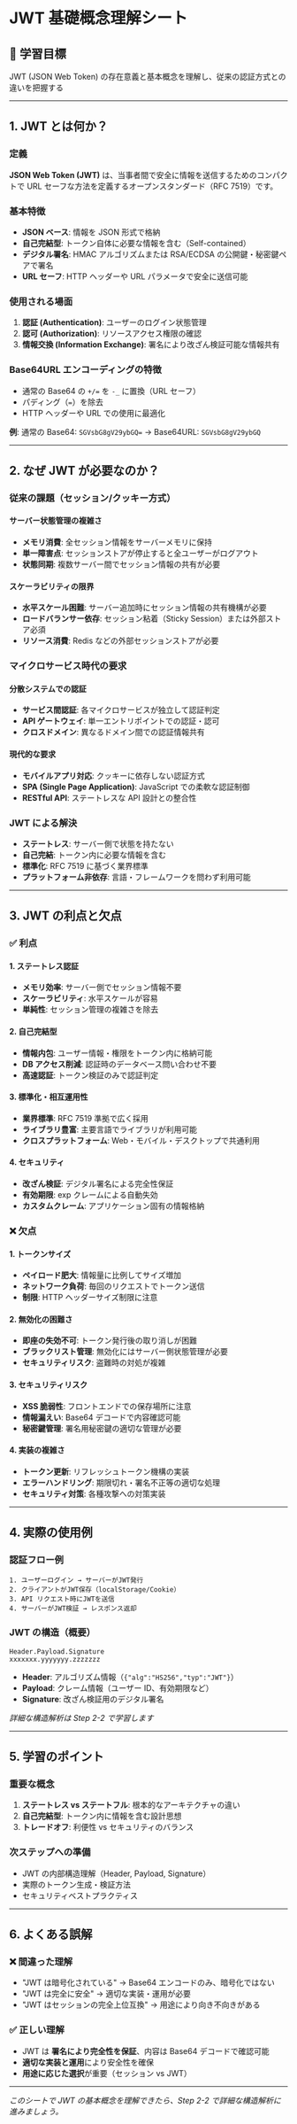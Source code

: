 # JWT 基礎概念理解シート

## 🎯 学習目標

JWT (JSON Web Token) の存在意義と基本概念を理解し、従来の認証方式との違いを把握する

---

## 1. JWT とは何か？

### 定義

**JSON Web Token (JWT)** は、当事者間で安全に情報を送信するためのコンパクトで URL セーフな方法を定義するオープンスタンダード（RFC 7519）です。

### 基本特徴

- **JSON ベース**: 情報を JSON 形式で格納
- **自己完結型**: トークン自体に必要な情報を含む（Self-contained）
- **デジタル署名**: HMAC アルゴリズムまたは RSA/ECDSA の公開鍵・秘密鍵ペアで署名
- **URL セーフ**: HTTP ヘッダーや URL パラメータで安全に送信可能

### 使用される場面

1. **認証 (Authentication)**: ユーザーのログイン状態管理
2. **認可 (Authorization)**: リソースアクセス権限の確認
3. **情報交換 (Information Exchange)**: 署名により改ざん検証可能な情報共有

### Base64URL エンコーディングの特徴

- 通常の Base64 の `+/=` を `-_` に置換（URL セーフ）
- パディング（`=`）を除去
- HTTP ヘッダーや URL での使用に最適化

**例**: 通常の Base64: `SGVsbG8gV29ybGQ=` → Base64URL: `SGVsbG8gV29ybGQ`

---

## 2. なぜ JWT が必要なのか？

### 従来の課題（セッション/クッキー方式）

#### サーバー状態管理の複雑さ

- **メモリ消費**: 全セッション情報をサーバーメモリに保持
- **単一障害点**: セッションストアが停止すると全ユーザーがログアウト
- **状態同期**: 複数サーバー間でセッション情報の共有が必要

#### スケーラビリティの限界

- **水平スケール困難**: サーバー追加時にセッション情報の共有機構が必要
- **ロードバランサー依存**: セッション粘着（Sticky Session）または外部ストア必須
- **リソース消費**: Redis などの外部セッションストアが必要

### マイクロサービス時代の要求

#### 分散システムでの認証

- **サービス間認証**: 各マイクロサービスが独立して認証判定
- **API ゲートウェイ**: 単一エントリポイントでの認証・認可
- **クロスドメイン**: 異なるドメイン間での認証情報共有

#### 現代的な要求

- **モバイルアプリ対応**: クッキーに依存しない認証方式
- **SPA (Single Page Application)**: JavaScript での柔軟な認証制御
- **RESTful API**: ステートレスな API 設計との整合性

### JWT による解決

- **ステートレス**: サーバー側で状態を持たない
- **自己完結**: トークン内に必要な情報を含む
- **標準化**: RFC 7519 に基づく業界標準
- **プラットフォーム非依存**: 言語・フレームワークを問わず利用可能

---

## 3. JWT の利点と欠点

### ✅ 利点

#### 1. ステートレス認証

- **メモリ効率**: サーバー側でセッション情報不要
- **スケーラビリティ**: 水平スケールが容易
- **単純性**: セッション管理の複雑さを除去

#### 2. 自己完結型

- **情報内包**: ユーザー情報・権限をトークン内に格納可能
- **DB アクセス削減**: 認証時のデータベース問い合わせ不要
- **高速認証**: トークン検証のみで認証判定

#### 3. 標準化・相互運用性

- **業界標準**: RFC 7519 準拠で広く採用
- **ライブラリ豊富**: 主要言語でライブラリが利用可能
- **クロスプラットフォーム**: Web・モバイル・デスクトップで共通利用

#### 4. セキュリティ

- **改ざん検証**: デジタル署名による完全性保証
- **有効期限**: exp クレームによる自動失効
- **カスタムクレーム**: アプリケーション固有の情報格納

### ❌ 欠点

#### 1. トークンサイズ

- **ペイロード肥大**: 情報量に比例してサイズ増加
- **ネットワーク負荷**: 毎回のリクエストでトークン送信
- **制限**: HTTP ヘッダーサイズ制限に注意

#### 2. 無効化の困難さ

- **即座の失効不可**: トークン発行後の取り消しが困難
- **ブラックリスト管理**: 無効化にはサーバー側状態管理が必要
- **セキュリティリスク**: 盗難時の対処が複雑

#### 3. セキュリティリスク

- **XSS 脆弱性**: フロントエンドでの保存場所に注意
- **情報漏えい**: Base64 デコードで内容確認可能
- **秘密鍵管理**: 署名用秘密鍵の適切な管理が必要

#### 4. 実装の複雑さ

- **トークン更新**: リフレッシュトークン機構の実装
- **エラーハンドリング**: 期限切れ・署名不正等の適切な処理
- **セキュリティ対策**: 各種攻撃への対策実装

---

## 4. 実際の使用例

### 認証フロー例

```
1. ユーザーログイン → サーバーがJWT発行
2. クライアントがJWT保存（localStorage/Cookie）
3. API リクエスト時にJWTを送信
4. サーバーがJWT検証 → レスポンス返却
```

### JWT の構造（概要）

```
Header.Payload.Signature
xxxxxxx.yyyyyyy.zzzzzzz
```

- **Header**: アルゴリズム情報（`{"alg":"HS256","typ":"JWT"}`）
- **Payload**: クレーム情報（ユーザー ID、有効期限など）
- **Signature**: 改ざん検証用のデジタル署名

_詳細な構造解析は Step 2-2 で学習します_

---

## 5. 学習のポイント

### 重要な概念

1. **ステートレス vs ステートフル**: 根本的なアーキテクチャの違い
2. **自己完結型**: トークン内に情報を含む設計思想
3. **トレードオフ**: 利便性 vs セキュリティのバランス

### 次ステップへの準備

- JWT の内部構造理解（Header, Payload, Signature）
- 実際のトークン生成・検証方法
- セキュリティベストプラクティス

---

## 6. よくある誤解

### ❌ 間違った理解

- "JWT は暗号化されている" → Base64 エンコードのみ、暗号化ではない
- "JWT は完全に安全" → 適切な実装・運用が必要
- "JWT はセッションの完全上位互換" → 用途により向き不向きがある

### ✅ 正しい理解

- JWT は **署名により完全性を保証**、内容は Base64 デコードで確認可能
- **適切な実装と運用**により安全性を確保
- **用途に応じた選択**が重要（セッション vs JWT）

---

_このシートで JWT の基本概念を理解できたら、Step 2-2 で詳細な構造解析に進みましょう。_
